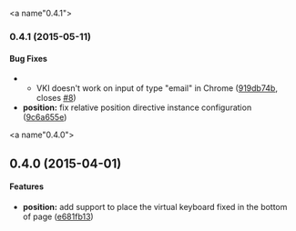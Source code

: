 <a name"0.4.1"></a>
### 0.4.1 (2015-05-11)


#### Bug Fixes

* - VKI doesn't work on input of type "email" in Chrome ([919db74b](https://github.com/the-darc/angular-virtual-keyboard/commit/919db74b), closes [#8](https://github.com/the-darc/angular-virtual-keyboard/issues/8))
* **position:** fix relative position directive instance configuration ([9c6a655e](https://github.com/the-darc/angular-virtual-keyboard/commit/9c6a655e))


<a name"0.4.0"></a>
## 0.4.0 (2015-04-01)


#### Features

* **position:** add support to place the virtual keyboard fixed in the bottom of page ([e681fb13](https://github.com/the-darc/angular-virtual-keyboard/commit/e681fb13))

